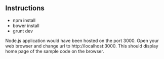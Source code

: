 Instructions
------------

 -  npm install
 -  bower install
 -  grunt dev

Node.js application would have been hosted on the port 3000. 
Open your web browser and change url to http://localhost:3000. 
This should display home page of the sample code on the browser.